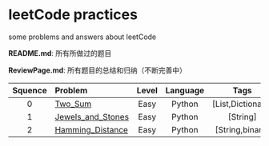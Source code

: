 # leetCode practices

some problems and answers about leetCode

**README.md**: 所有所做过的题目

**ReviewPage.md**: 所有题目的总结和归纳（不断完善中）

| Squence | Problem       | Level  | Language  | Tags |
|:-------:|:--------------|:------:|:---------:|:----:|
|0|[Two_Sum](https://github.com/Kelv1nYu/leetCode_practices/blob/master/Problems/Two_Sum.md)|Easy|Python|[List,Dictionary]|
|1|[Jewels_and_Stones](https://github.com/Kelv1nYu/leetCode_practices/blob/master/Problems/Jewels_and_Stones.md)|Easy|Python|[String]|
|2|[Hamming_Distance](https://github.com/Kelv1nYu/leetCode_practices/blob/master/Problems/Hamming_Distance.md)|Easy|Python|[String,binary]|